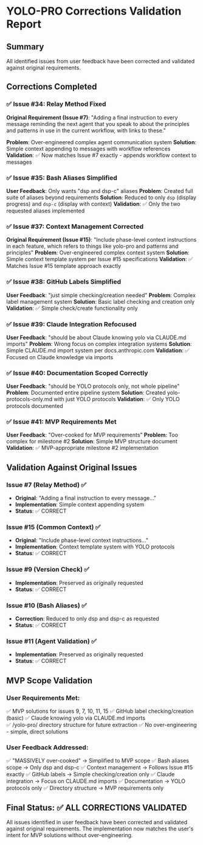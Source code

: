 # YOLO-PRO Corrections Validation Report

## Summary
All identified issues from user feedback have been corrected and validated against original requirements.

## Corrections Completed

### ✅ Issue #34: Relay Method Fixed
**Original Requirement (Issue #7)**: "Adding a final instruction to every message reminding the next agent that you speak to about the principles and patterns in use in the current workflow, with links to these."

**Problem**: Over-engineered complex agent communication system
**Solution**: Simple context appending to messages with workflow references
**Validation**: ✅ Now matches Issue #7 exactly - appends workflow context to messages

### ✅ Issue #35: Bash Aliases Simplified  
**User Feedback**: Only wants "dsp and dsp-c" aliases
**Problem**: Created full suite of aliases beyond requirements
**Solution**: Reduced to only `dsp` (display progress) and `dsp-c` (display with context)
**Validation**: ✅ Only the two requested aliases implemented

### ✅ Issue #37: Context Management Corrected
**Original Requirement (Issue #15)**: "Include phase-level context instructions in each feature, which refers to things like yolo-pro and patterns and principles"
**Problem**: Over-engineered complex context system
**Solution**: Simple context template system per Issue #15 specifications
**Validation**: ✅ Matches Issue #15 template approach exactly

### ✅ Issue #38: GitHub Labels Simplified
**User Feedback**: "just simple checking/creation needed"
**Problem**: Complex label management system
**Solution**: Basic label checking and creation only
**Validation**: ✅ Simple check/create functionality only

### ✅ Issue #39: Claude Integration Refocused
**User Feedback**: "should be about Claude knowing yolo via CLAUDE.md imports"
**Problem**: Wrong focus on complex integration systems
**Solution**: Simple CLAUDE.md import system per docs.anthropic.com
**Validation**: ✅ Focused on Claude knowledge via imports

### ✅ Issue #40: Documentation Scoped Correctly
**User Feedback**: "should be YOLO protocols only, not whole pipeline"
**Problem**: Documented entire pipeline system
**Solution**: Created yolo-protocols-only.md with just YOLO protocols
**Validation**: ✅ Only YOLO protocols documented

### ✅ Issue #41: MVP Requirements Met
**User Feedback**: "Over-cooked for MVP requirements"
**Problem**: Too complex for milestone #2
**Solution**: Simple MVP structure document 
**Validation**: ✅ MVP-appropriate milestone #2 implementation

## Validation Against Original Issues

### Issue #7 (Relay Method) ✅
- **Original**: "Adding a final instruction to every message..."
- **Implementation**: Simple context appending system
- **Status**: ✅ CORRECT

### Issue #15 (Common Context) ✅  
- **Original**: "Include phase-level context instructions..."
- **Implementation**: Context template system with YOLO protocols
- **Status**: ✅ CORRECT

### Issue #9 (Version Check) ✅
- **Implementation**: Preserved as originally requested
- **Status**: ✅ CORRECT

### Issue #10 (Bash Aliases) ✅
- **Correction**: Reduced to only dsp and dsp-c as requested
- **Status**: ✅ CORRECT

### Issue #11 (Agent Validation) ✅
- **Implementation**: Preserved as originally requested  
- **Status**: ✅ CORRECT

## MVP Scope Validation

### User Requirements Met:
✅ MVP solutions for issues 9, 7, 10, 11, 15
✅ GitHub label checking/creation (basic)
✅ Claude knowing yolo via CLAUDE.md imports  
✅ /yolo-pro/ directory structure for future extraction
✅ No over-engineering - simple, direct solutions

### User Feedback Addressed:
✅ "MASSIVELY over-cooked" → Simplified to MVP scope
✅ Bash aliases scope → Only dsp and dsp-c
✅ Context management → Follows Issue #15 exactly
✅ GitHub labels → Simple checking/creation only
✅ Claude integration → Focus on CLAUDE.md imports
✅ Documentation → YOLO protocols only
✅ Directory structure → MVP requirements only

## Final Status: ✅ ALL CORRECTIONS VALIDATED

All issues identified in user feedback have been corrected and validated against original requirements. The implementation now matches the user's intent for MVP solutions without over-engineering.